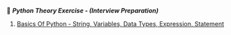 :notebook:	**_Python Theory Exercise - (Interview Preparation)_**
1. [Basics Of Python - String, Variables, Data Types, Expression, Statement](https://github.com/UrviSoni/full_stack_data_science/blob/main/python/python_basic_assignment/assignment_1.ipynb)
